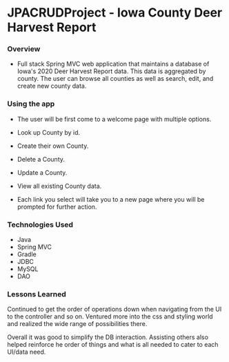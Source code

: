 # JPACRUDProject - Iowa County Deer Harvest Report

### Overview

*  Full stack Spring MVC web application that maintains a database of Iowa's 2020 Deer Harvest Report data. This data is aggregated by county. The user can browse all counties as well as search, edit, and create new county data.

### Using the app

* The user will be first come to a welcome page with multiple options.


* Look up County by id.
* Create their own County.
* Delete a County.
* Update a County.
* View all existing County data.


* Each link you select will take you to a new page where you will be prompted for further action.

### Technologies Used

* Java
* Spring MVC
* Gradle
* JDBC
* MySQL
* DAO



### Lessons Learned

Continued to get the order of operations down when navigating from the UI to the controller and so on. Ventured more into the css and styling world and realized the wide range of possibilities there.

Overall it was good to simplify the DB interaction. Assisting others also helped reinforce he order of things and what is all needed to cater to each UI/data need.

